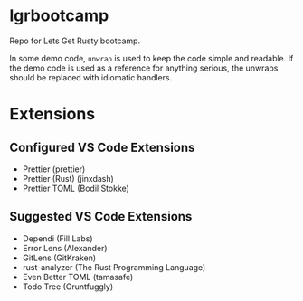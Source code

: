# lgrbootcamp

Repo for Lets Get Rusty bootcamp.

In some demo code, `unwrap` is used to keep the code simple and readable. If the demo code is used as a reference for anything serious, the unwraps should be replaced with idiomatic handlers.

# Extensions

## Configured VS Code Extensions

-   Prettier (prettier)
-   Prettier (Rust) (jinxdash)
-   Prettier TOML (Bodil Stokke)

## Suggested VS Code Extensions

-   Dependi (Fill Labs)
-   Error Lens (Alexander)
-   GitLens (GitKraken)
-   rust-analyzer (The Rust Programming Language)
-   Even Better TOML (tamasafe)
-   Todo Tree (Gruntfuggly)
